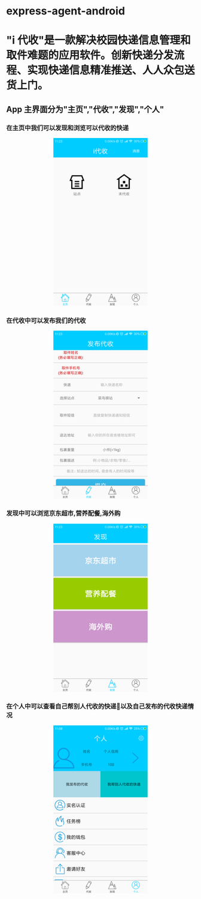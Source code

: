 # express-agent-android

  # "i 代收"是一款解决校园快递信息管理和取件难题的应用软件。创新快递分发流程、实现快递信息精准推送、人人众包送货上门。

   ## App 主界面分为"主页","代收","发现","个人"
   ### 在主页中我们可以发现和浏览可以代收的快递
   <center>
      <img src="images/home.png" width="50%"></img>
   </center>

   ### 在代收中可以发布我们的代收
   
   <center>
      <img src="images/agent.png" width="50%"></img>
   </center>

   ### 发现中可以浏览京东超市,营养配餐,海外购

   <center>
      <img src="images/discovery.png" width="50%"></img>
   </center>

   ### 在个人中可以查看自己帮别人代收的快递以及自己发布的代收快递情况
   <center>
      <img src="images/personal.png" width="50%"></img>
   </center>


